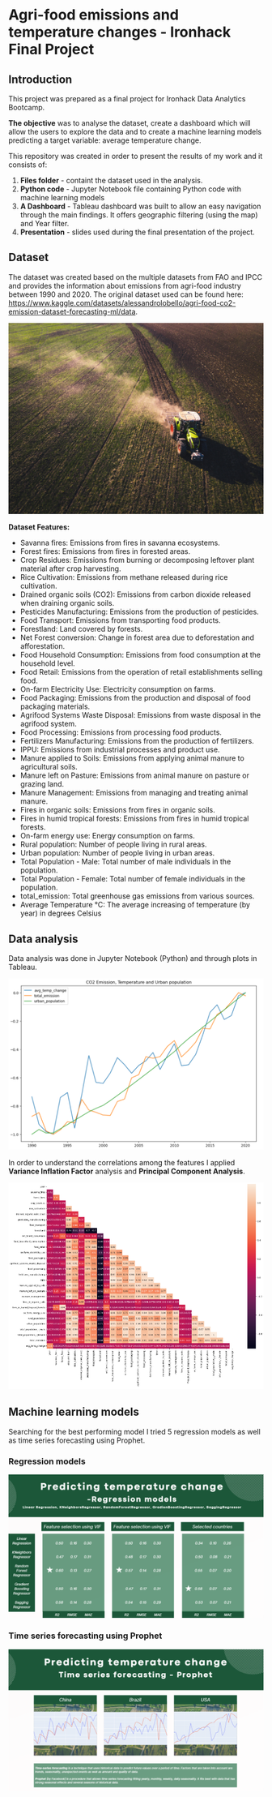 # Agri-food emissions and temperature changes - Ironhack Final Project

## Introduction
This project was prepared as a final project for Ironhack Data Analytics Bootcamp. 

**The objective** was to analyse the dataset, create a dashboard which will allow the users to explore the data and to create a machine learning models predicting a target variable: average temperature change.

This repository was created in order to present the results of my work and it consists of: 

1. **Files folder** - containt the dataset used in the analysis. 
2. **Python code** - Jupyter Notebook file containing Python code with machine learning models
3. **A Dashboard** - Tableau dashboard was built to allow an easy navigation through the main findings. It offers geographic filtering (using the map) and Year filter. 
4. **Presentation** - slides used during the final presentation of the project. 

## Dataset
The dataset was created based on the multiple datasets from FAO and IPCC and provides the information about emissions from agri-food industry between 1990 and 2020. The original dataset used can be found here: https://www.kaggle.com/datasets/alessandrolobello/agri-food-co2-emission-dataset-forecasting-ml/data. 

![Farming](./images/farming.jpg)

**Dataset Features:**
- Savanna fires: Emissions from fires in savanna ecosystems.
- Forest fires: Emissions from fires in forested areas.
- Crop Residues: Emissions from burning or decomposing leftover plant material after crop harvesting.
- Rice Cultivation: Emissions from methane released during rice cultivation.
- Drained organic soils (CO2): Emissions from carbon dioxide released when draining organic soils.
- Pesticides Manufacturing: Emissions from the production of pesticides.
- Food Transport: Emissions from transporting food products.
- Forestland: Land covered by forests.
- Net Forest conversion: Change in forest area due to deforestation and afforestation.
- Food Household Consumption: Emissions from food consumption at the household level.
- Food Retail: Emissions from the operation of retail establishments selling food.
- On-farm Electricity Use: Electricity consumption on farms.
- Food Packaging: Emissions from the production and disposal of food packaging materials.
- Agrifood Systems Waste Disposal: Emissions from waste disposal in the agrifood system.
- Food Processing: Emissions from processing food products.
- Fertilizers Manufacturing: Emissions from the production of fertilizers.
- IPPU: Emissions from industrial processes and product use.
- Manure applied to Soils: Emissions from applying animal manure to agricultural soils.
- Manure left on Pasture: Emissions from animal manure on pasture or grazing land.
- Manure Management: Emissions from managing and treating animal manure.
- Fires in organic soils: Emissions from fires in organic soils.
- Fires in humid tropical forests: Emissions from fires in humid tropical forests.
- On-farm energy use: Energy consumption on farms.
- Rural population: Number of people living in rural areas.
- Urban population: Number of people living in urban areas.
- Total Population - Male: Total number of male individuals in the population.
- Total Population - Female: Total number of female individuals in the population.
- total_emission: Total greenhouse gas emissions from various sources.
- Average Temperature °C: The average increasing of temperature (by year) in degrees Celsius



## Data analysis
Data analysis was done in Jupyter Notebook (Python) and through plots in Tableau.

![plot1](./images/co2_temp_upop.png)

In order to understand the correlations among the features I applied **Variance Inflation Factor** analysis and **Principal Component Analysis**. 

![corr](./images/correlations.png)

## Machine learning models
Searching for the best performing model I tried 5 regression models as well as time series forecasting using Prophet. 

### Regression models

![ml](./images/models.png)

### Time series forecasting using Prophet

![prophet](./images/prophet.png)



